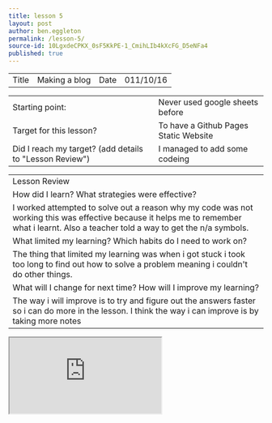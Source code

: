 ```yaml
---
title: lesson 5
layout: post
author: ben.eggleton
permalink: /lesson-5/
source-id: 10LgxdeCPKX_0sF5KkPE-1_CmihLIb4kXcFG_D5eNFa4
published: true
---
```

<table>
  <tr>
    <td>Title</td>
    <td>Making a blog</td>
    <td>Date</td>
    <td>011/10/16</td>
  </tr>
</table>


<table>
  <tr>
    <td>Starting point:</td>
    <td>Never used google sheets before </td>
  </tr>
  <tr>
    <td>Target for this lesson?</td>
    <td>To have a Github Pages Static Website</td>
  </tr>
  <tr>
    <td>Did I reach my target? 
(add details to "Lesson Review")</td>
    <td> I managed to add some codeing </td>
  </tr>
</table>


<table>
  <tr>
    <td>Lesson Review</td>
  </tr>
  <tr>
    <td>How did I learn? What strategies were effective? </td>
  </tr>
  <tr>
    <td>I worked attempted to solve out a reason why my code was not working this was effective because it helps me to remember what i learnt. Also a teacher told a way to get the n/a symbols.</td>
  </tr>
  <tr>
    <td>What limited my learning? Which habits do I need to work on? </td>
  </tr>
  <tr>
    <td>The thing that limited my learning was when i got stuck i took too long to find out how to solve a problem meaning i couldn't do other things.</td>
  </tr>
  <tr>
    <td>What will I change for next time? How will I improve my learning?</td>
  </tr>
  <tr>
    <td>The way i will improve is to try and figure out the answers faster so i can do more in the lesson. I think the way i can improve is by taking more notes</td>
  </tr>
</table>

<iframe src="https://docs.google.com/spreadsheets/d/1sff2Z2loj8-OMtb78TTSx9zVkZLOuTL-zD6HgVHUL3g/pubhtml?widget=true&amp;headers=false"></iframe>
